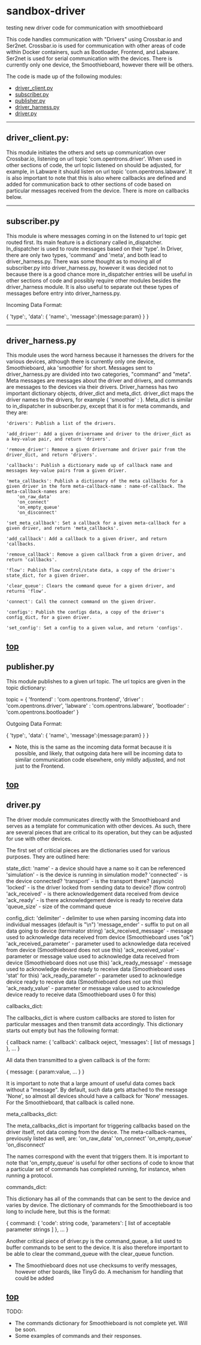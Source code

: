 # sandbox-driver
testing new driver code for communication with smoothieboard


This code handles communication with "Drivers" using Crossbar.io and Ser2net. Crossbar.io 
is used for communication with other areas of code within Docker containers, such as Bootloader, 
Frontend, and Labware. Ser2net is used for serial communication with the devices. There is 
currently only one device, the Smoothieboard, however there will be others.

The code is made up of the following modules:
- [driver_client.py](#driver_clientpy)
- [subscriber.py](#subscriberpy)
- [publisher.py](#publisherpy)
- [driver_harness.py](#driver_harnesspy)
- [driver.py](#driverpy)


---
## driver_client.py:

This module initiates the others and sets up communication over Crossbar.io, listening on 
url topic 'com.opentrons.driver'. When used in other sections of code, the url topic 
listened on should be adjusted, for example, in Labware it should listen on url topic 
'com.opentrons.labware'. It is also important to note that this is also where callbacks are 
defined and added for communication back to other sections of code based on particular messages 
received from the device. There is more on callbacks below.


---
## subscriber.py

This module is where messages coming in on the listened to url topic get routed first. Its 
main feature is a dictionary called in_dispatcher. In_dispatcher is used to route messages based 
on their 'type'. In Driver, there are only two types, 'command' and 'meta', and both lead to 
driver_harness.py. There was some thought as to moving all of subscriber.py into driver_harness.py, 
however it was decided not to because there is a good chance more in_dispatcher entries will be 
useful in other sections of code and possibly require other modules besides the driver_harness module.
It is also useful to separate out these types of messages before entry into driver_harness.py.

Incoming Data Format:

{
	'type':<string>,
	'data':
	{
		'name':<string>,
		'message':{message:param}
	}
}


---
## driver_harness.py

This module uses the word harness because it harnesses the drivers for the various devices, 
although there is currently only one device, Smoothieboard, aka 'smoothie' for short.
Messages sent to driver_harness.py are divided into two categories, "command" and "meta".
Meta messages are messages about the driver and drivers, and commands are messages to the 
devices via their drivers. Driver_harness has two important dictionary objects, driver_dict 
and meta_dict. driver_dict maps the driver names to the drivers, for example 
{ 'smoothie' : <smoothie driver> }. Meta_dict is similar to in_dispatcher in subscriber.py, 
except that it is for meta commands, and they are:

	'drivers': Publish a list of the drivers.

	'add_driver': Add a given drivername and driver to the driver_dict as a key-value pair, and return 'drivers'.

	'remove_driver': Remove a given drivername and driver pair from the driver_dict, and return 'drivers'.

	'callbacks': Publish a dictionary made up of callback name and messages key-value pairs from a given driver.

	'meta_callbacks': Publish a dictionary of the meta callbacks for a given driver in the form meta-callback-name : name-of-callback. The meta-callback-names are:
		'on_raw_data'
		'on_connect'
		'on_empty_queue'
		'on_disconnect'

	'set_meta_callback': Set a callback for a given meta-callback for a given driver, and return 'meta_callbacks'.

	'add_callback': Add a callback to a given driver, and return 'callbacks.

	'remove_callback': Remove a given callback from a given driver, and return 'callbacks'.

	'flow': Publish flow control/state data, a copy of the driver's state_dict, for a given driver.

	'clear_queue': Clears the command queue for a given driver, and returns 'flow'.

	'connect': Call the connect command on the given driver.

	'configs': Publish the configs data, a copy of the driver's config_dict, for a given driver.

	'set_config': Set a config to a given value, and return 'configs'.

[top](#sandbox-driver)
---
## publisher.py

This module publishes to a given url topic. The url topics are given in the topic dictionary:

topic = {
    'frontend' : 'com.opentrons.frontend',
    'driver' : 'com.opentrons.driver',
    'labware' : 'com.opentrons.labware',
    'bootloader' : 'com.opentrons.bootloader'
}

Outgoing Data Format:

{
	'type':<string>,
	'data':
	{
		'name':<string>,
		'message':{message:param}
	}
}

* Note, this is the same as the incoming data format because it is possible, and likely, that outgoing 
data here will be incoming data to similar communication code elsewhere, only mildly adjusted, and 
not just to the Frontend.

[top](#sandbox-driver)
---
## driver.py

The driver module communicates directly with the Smoothieboard and serves as a template for 
communication with other devices. As such, there are several pieces that are critical to its 
operation, but they can be adjusted for use with other devices.

The first set of criticial pieces are the dictionaries used for various purposes. They are 
outlined here:

state_dict:
	'name' - a device should have a name so it can be referenced
	'simulation' - is the device is running in simulation mode?
	'connected' - is the device connected?
	'transport' - is the transport there? (asyncio)
	'locked' - is the driver locked from sending data to device? (flow control)
	'ack_received' - is there acknowledgement data received from device
	'ack_ready' - is there acknowledgement device is ready to receive data
	'queue_size' - size of the command queue


config_dict:
	'delimiter' - delimiter to use when parsing incoming data into individual messages (default is "\n")
	'message_ender' - suffix to put on all data going to device (terminator string)
	'ack_received_message' - message used to acknowledge data received from device (Smoothieboard uses "ok")
	'ack_received_parameter' - parameter used to acknowledge data received from device (Smoothieboard does not use this)
	'ack_received_value' - parameter or message value used to acknowledge data received from device (Smoothieboard does not use this)
	'ack_ready_message' - message used to acknowledge device ready to receive data (Smoothieboard uses 'stat' for this)
	'ack_ready_parameter' - parameter used to acknowledge device ready to receive data (Smoothieboard does not use this)
	'ack_ready_value' - parameter or message value used to acknowledge device ready to receive data (Smoothieboard uses 0 for this)


callbacks_dict:

The callbacks_dict is where custom callbacks are stored to listen for particular messages and then transmit 
data accordingly. This dictionary starts out empty but has the following format:

{
	callback name:
	{
		'callback': callback oeject,
		'messages': [ list of messags ]
	},
	...
}

All data then transmitted to a given callback is of the form:

{ message: { param:value, ... } }

It is important to note that a large amount of useful data comes back without a "message". By default, such 
data gets attached to the message 'None', so almost all devices should have a callback for 'None' messages. 
For the Smoothieboard, that callback is called none.


meta_callbacks_dict:

The meta_callbacks_dict is important for triggering callbacks based on the driver itself, not data coming 
from the device. The meta-callback-names, previously listed as well, are:
		'on_raw_data'
		'on_connect'
		'on_empty_queue'
		'on_disconnect'

The names correspond with the event that triggers them. It is important to note that 'on_empty_queue' is 
useful for other sections of code to know that a particular set of commands has completed running, for 
instance, when running a protocol.


commands_dict:

This dictionary has all of the commands that can be sent to the device and varies by device. 
The dictionary of commands for the Smoothieboard is too long to include here, but this is the format:

{
	command:
	{
		'code': string code,
		'parameters': [ list of acceptable parameter strings ]
	},
	...
}




Another critical piece of driver.py is the command_queue, a list used to buffer commands to 
be sent to the device. It is also therefore important to be able to clear the command_queue
with the clear_queue function.

* The Smoothieboard does not use checksums to verify messages, however other boards, like TinyG do. A mechanism for 
handling that could be added




[top](#sandbox-driver)
---
TODO: 
* The commands dictionary for Smoothieboard is not complete yet. Will be soon.
* Some examples of commands and their responses.











